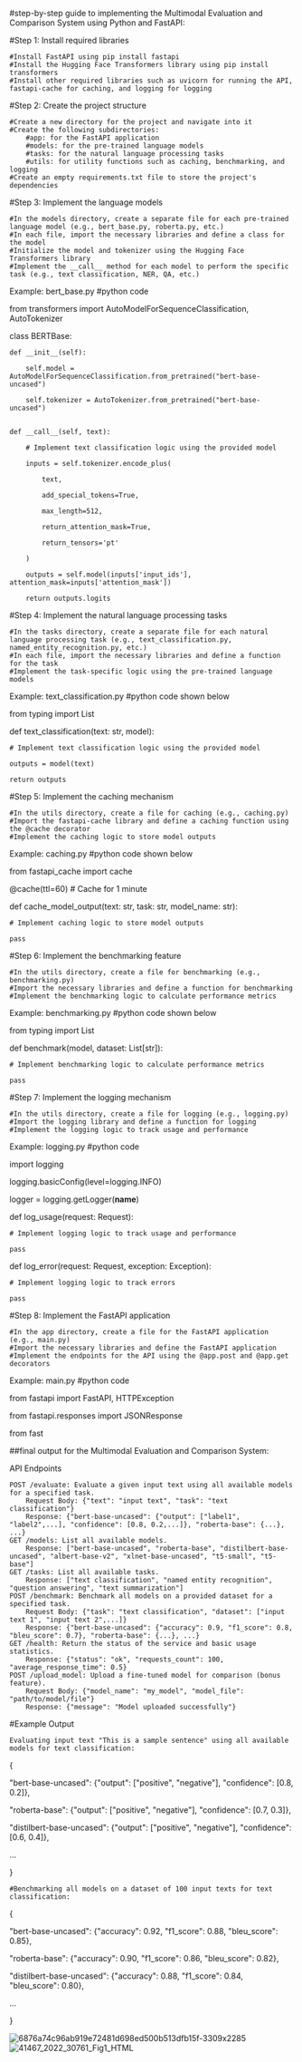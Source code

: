 #step-by-step guide to implementing the Multimodal Evaluation and Comparison System using Python and FastAPI:

#Step 1: Install required libraries

    #Install FastAPI using pip install fastapi
    #Install the Hugging Face Transformers library using pip install transformers
    #Install other required libraries such as uvicorn for running the API, fastapi-cache for caching, and logging for logging

#Step 2: Create the project structure

    #Create a new directory for the project and navigate into it
    #Create the following subdirectories:
        #app: for the FastAPI application
        #models: for the pre-trained language models
        #tasks: for the natural language processing tasks
        #utils: for utility functions such as caching, benchmarking, and logging
    #Create an empty requirements.txt file to store the project's dependencies

#Step 3: Implement the language models

    #In the models directory, create a separate file for each pre-trained language model (e.g., bert_base.py, roberta.py, etc.)
    #In each file, import the necessary libraries and define a class for the model
    #Initialize the model and tokenizer using the Hugging Face Transformers library
    #Implement the __call__ method for each model to perform the specific task (e.g., text classification, NER, QA, etc.)

Example: bert_base.py
#python code

from transformers import AutoModelForSequenceClassification, AutoTokenizer


class BERTBase:

    def __init__(self):

        self.model = AutoModelForSequenceClassification.from_pretrained("bert-base-uncased")

        self.tokenizer = AutoTokenizer.from_pretrained("bert-base-uncased")


    def __call__(self, text):

        # Implement text classification logic using the provided model

        inputs = self.tokenizer.encode_plus(

            text,

            add_special_tokens=True,

            max_length=512,

            return_attention_mask=True,

            return_tensors='pt'

        )

        outputs = self.model(inputs['input_ids'], attention_mask=inputs['attention_mask'])

        return outputs.logits

#Step 4: Implement the natural language processing tasks

    #In the tasks directory, create a separate file for each natural language processing task (e.g., text_classification.py, named_entity_recognition.py, etc.)
    #In each file, import the necessary libraries and define a function for the task
    #Implement the task-specific logic using the pre-trained language models

Example: text_classification.py
#python code shown below

from typing import List


def text_classification(text: str, model):

    # Implement text classification logic using the provided model

    outputs = model(text)

    return outputs

#Step 5: Implement the caching mechanism

    #In the utils directory, create a file for caching (e.g., caching.py)
    #Import the fastapi-cache library and define a caching function using the @cache decorator
    #Implement the caching logic to store model outputs

Example: caching.py
#python code shown below

from fastapi_cache import cache


@cache(ttl=60)  # Cache for 1 minute

def cache_model_output(text: str, task: str, model_name: str):

    # Implement caching logic to store model outputs

    pass

#Step 6: Implement the benchmarking feature

    #In the utils directory, create a file for benchmarking (e.g., benchmarking.py)
    #Import the necessary libraries and define a function for benchmarking
    #Implement the benchmarking logic to calculate performance metrics

Example: benchmarking.py
#python code shown below

from typing import List


def benchmark(model, dataset: List[str]):

    # Implement benchmarking logic to calculate performance metrics

    pass

#Step 7: Implement the logging mechanism

    #In the utils directory, create a file for logging (e.g., logging.py)
    #Import the logging library and define a function for logging
    #Implement the logging logic to track usage and performance

Example: logging.py
#python code 

import logging


logging.basicConfig(level=logging.INFO)

logger = logging.getLogger(__name__)


def log_usage(request: Request):

    # Implement logging logic to track usage and performance

    pass


def log_error(request: Request, exception: Exception):

    # Implement logging logic to track errors

    pass

#Step 8: Implement the FastAPI application

    #In the app directory, create a file for the FastAPI application (e.g., main.py)
    #Import the necessary libraries and define the FastAPI application
    #Implement the endpoints for the API using the @app.post and @app.get decorators

Example: main.py
#python code 

from fastapi import FastAPI, HTTPException

from fastapi.responses import JSONResponse

from fast


##final output for the Multimodal Evaluation and Comparison System:

API Endpoints

    POST /evaluate: Evaluate a given input text using all available models for a specified task.
        Request Body: {"text": "input text", "task": "text classification"}
        Response: {"bert-base-uncased": {"output": ["label1", "label2",...], "confidence": [0.8, 0.2,...]}, "roberta-base": {...}, ...}
    GET /models: List all available models.
        Response: ["bert-base-uncased", "roberta-base", "distilbert-base-uncased", "albert-base-v2", "xlnet-base-uncased", "t5-small", "t5-base"]
    GET /tasks: List all available tasks.
        Response: ["text classification", "named entity recognition", "question answering", "text summarization"]
    POST /benchmark: Benchmark all models on a provided dataset for a specified task.
        Request Body: {"task": "text classification", "dataset": ["input text 1", "input text 2",...]}
        Response: {"bert-base-uncased": {"accuracy": 0.9, "f1_score": 0.8, "bleu_score": 0.7}, "roberta-base": {...}, ...}
    GET /health: Return the status of the service and basic usage statistics.
        Response: {"status": "ok", "requests_count": 100, "average_response_time": 0.5}
    POST /upload_model: Upload a fine-tuned model for comparison (bonus feature).
        Request Body: {"model_name": "my_model", "model_file": "path/to/model/file"}
        Response: {"message": "Model uploaded successfully"}

#Example Output

    Evaluating input text "This is a sample sentence" using all available models for text classification:


{

  "bert-base-uncased": {"output": ["positive", "negative"], "confidence": [0.8, 0.2]},

  "roberta-base": {"output": ["positive", "negative"], "confidence": [0.7, 0.3]},

  "distilbert-base-uncased": {"output": ["positive", "negative"], "confidence": [0.6, 0.4]},

  ...

}

    #Benchmarking all models on a dataset of 100 input texts for text classification:


{

  "bert-base-uncased": {"accuracy": 0.92, "f1_score": 0.88, "bleu_score": 0.85},

  "roberta-base": {"accuracy": 0.90, "f1_score": 0.86, "bleu_score": 0.82},

  "distilbert-base-uncased": {"accuracy": 0.88, "f1_score": 0.84, "bleu_score": 0.80},

  ...

}


![6876a74c96ab919e72481d698ed500b513dfb15f-3309x2285](https://github.com/kavya940/kavyak_multimodal-evaluation-and-comparison-system_Backend/assets/173346807/8d8bd87c-f107-4bb3-a7bc-33effa0dbdd1)
![41467_2022_30761_Fig1_HTML](https://github.com/kavya940/kavyak_multimodal-evaluation-and-comparison-system_Backend/assets/173346807/7cf6da60-b4cb-4113-a50b-5a2ff4603c2c)
